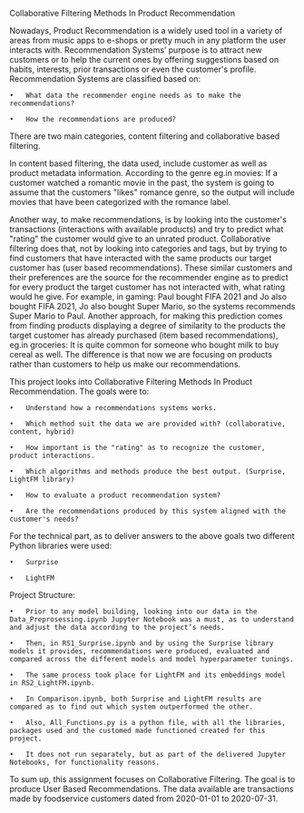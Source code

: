 Collaborative Filtering Methods In Product Recommendation

Nowadays, Product Recommendation is a widely used tool in a variety of areas from music apps to e-shops or pretty much in any platform the user interacts with. Recommendation Systems’ purpose is to attract new customers or to help the current ones by offering suggestions based on habits, interests, prior transactions or even the customer's profile. 
Recommendation Systems are classified based on: 

	•	What data the recommender engine needs as to make the recommendations?

	•	How the recommendations are produced?

There are two main categories, content filtering and collaborative based filtering.

In content based filtering, the data used, include customer as well as product metadata information. According to the genre eg.in movies: If a customer watched a romantic movie in the past, the system is going to assume that the customers "likes" romance genre, so the output will include movies that have been categorized with the romance label.

Another way, to make recommendations, is by looking into the customer's transactions (interactions with available products) and try to predict what "rating" the customer would give to an unrated product. Collaborative filtering does that, not by looking into categories and tags, but by trying to find customers that have interacted with the same products our target customer has (user based recommendations). These similar customers and their preferences are the source for the recommender engine as to predict for every product the target customer has not interacted with, what rating would he give. For example, in gaming: Paul bought FIFA 2021 and Jo also bought FIFA 2021, Jo also bought Super Mario, so the systems recommends Super Mario to Paul. 
Another approach, for making this prediction comes from finding products displaying a degree of similarity to the products the target customer has already purchased (item based recommendations), eg.in groceries: It is quite common for someone who bought milk to buy cereal as well. The difference is that now we are focusing on products rather than customers to help us make our recommendations.






This project looks into Collaborative Filtering Methods In Product Recommendation.
The goals were to:

	•	Understand how a recommendations systems works.

	•	Which method suit the data we are provided with? (collaborative, content, hybrid)

	•	How important is the "rating" as to recognize the customer, product interactions.

	•	Which algorithms and methods produce the best output. (Surprise, LightFM library)

	•	How to evaluate a product recommendation system? 

	•	Are the recommendations produced by this system aligned with the customer's needs?

For the technical part, as to deliver answers to the above goals two different Python libraries were used:

	•	Surprise
		
	•	LightFM


Project Structure:

	•	Prior to any model building, looking into our data in the Data_Preprosessing.ipynb Jupyter Notebook was a must, as to understand and adjust the data according to the project’s needs.

	•	Then, in RS1_Surprise.ipynb and by using the Surprise library models it provides, recommendations were produced, evaluated and compared across the different models and model hyperparameter tunings.

	•	The same process took place for LightFM and its embeddings model in RS2_LightFM.ipynb. 

	•	In Comparison.ipynb, both Surprise and LightFM results are compared as to find out which system outperformed the other.

	•	Also, All_Functions.py is a python file, with all the libraries, packages used and the customed made functioned created for this project.

	•	It does not run separately, but as part of the delivered Jupyter Notebooks, for functionality reasons.

To sum up, this assignment focuses on Collaborative Filtering. The goal is to produce User Based Recommendations. The data available are transactions made by foodservice customers dated from 2020-01-01 to 2020-07-31.



